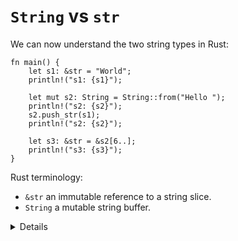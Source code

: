 # `String` vs `str`

We can now understand the two string types in Rust:

```rust,editable
fn main() {
    let s1: &str = "World";
    println!("s1: {s1}");

    let mut s2: String = String::from("Hello ");
    println!("s2: {s2}");
    s2.push_str(s1);
    println!("s2: {s2}");
    
    let s3: &str = &s2[6..];
    println!("s3: {s3}");
}
```

Rust terminology:

* `&str` an immutable reference to a string slice.
* `String` a mutable string buffer.

<details>

* `&str` introduces a string slice, which is an immutable reference to UTF-8 encoded string data 
  stored in a block of memory. String literals (`”Hello”`), are stored in the program’s binary.

* Rust’s `String` type is a wrapper around a vector of bytes. As with a `Vec<T>`, it is owned.
  `Vec<T>` is an array that changes size dynamically.
    
* As with many other types `String::from()` creates a string from a string literal; `String::new()` 
  creates a new empty string, to which string data can be added using the `push()` and `push_str()` methods.

* The `format!()` macro is a convenient way to generate an owned string from dynamic values. It 
  accepts the same format specification as `println!()`.
    
* You can borrow `&str` slices from `String` via `&` and optionally range selection.
    
* For C++ programmers: think of `&str` as `const char*` from C++, but the one that always points 
  to a valid string in memory. Rust `String` is a rough equivalent of `std::string` from C++ 
  (main difference: it can only contain UTF-8 encoded bytes and will never use a small-string optimization).

* How do I modify s1? Here is an example built by iteratively following the guidelines of the compiler. 
  ```rust,editable
  fn main() {
      let mut s1: &str = "World";
      println!("s1: {s1}");
      let binding  = &(s1.to_owned() + " hobbit");
      s1 = &binding;

      let mut s2: String = String::from("Hello ");
      println!("s2: {s2}");
      s2.push_str(s1);
      println!("s2: {s2}");
    
      let s3: &str = &s2[6..];
      println!("s3: {s3}");
  }
  ```

  ```   
  fn to_owned(&self) -> Self::Owned
  ```
  Creates owned data from borrowed data, usually by cloning.
</details>
